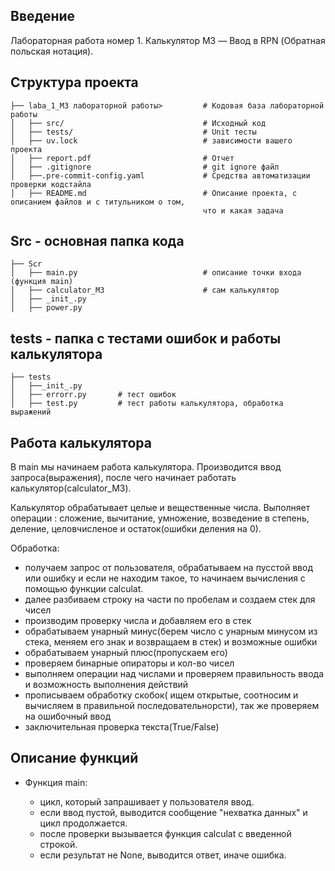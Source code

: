 ## Введение
Лабораторная работа номер 1. 
Калькулятор M3 — Ввод в RPN (Обратная польская нотация).


## Структура проекта
   
    ├── laba_1_M3 лабораторной работы>         # Кодовая база лабораторной работы
    │   ├── src/                               # Исходный код
    │   ├── tests/                             # Unit тесты
    │   ├── uv.lock                            # зависимости вашего проекта
    │   ├── report.pdf                         # Отчет
    │   ├── .gitignore                         # git ignore файл
    │   ├──.pre-commit-config.yaml             # Средства автоматизации проверки кодстайла
    │   ├── README.md                          # Описание проекта, с описанием файлов и с титульником о том,
                                               что и какая задача
## Src - основная папка кода
  
    ├── Scr         
    │   ├── main.py                            # описание точки входа (функция main)
    │   ├── calculator_M3                      # сам калькулятор
    │   ├── _init_.py                         
    │   ├── power.py 

## tests - папка с тестами ошибок и работы калькулятора

    ├── tests         
    │   ├──_init_.py                           
    │   ├── errorr.py       # тест ошибок
    │   ├── test.py         # тест работы калькулятора, обработка выражений


## Работа калькулятора

В main мы начинаем работа калькулятора. Производится ввод запроса(выражения), после чего начинает работать калькулятор(calculator_M3).

Калькулятор обрабатывает целые и вещественные числа.
Выполняет операции : сложение, вычитание, умножение, возведение в степень, деление, целовчисленое и остаток(ошибки деления на 0).

Обработка:
 - получаем запрос от пользователя, обрабатываем на пусстой ввод или ошибку и если не находим такое, то начинаем вычисления с помощью функции calculat.
 - далее разбиваем строку на части по пробелам и создаем стек для чисел
 - производим проверку числа и добавляем его в стек
 - обрабатываем унарный минус(берем число с унарным минусом из стека, меняем его знак и возвращаем в стек) и возможные ошибки
 - обрабатываем унарный плюс(пропускаем его)
 - проверяем бинарные опираторы и кол-во чисел
 - выполняем операции над числами и проверяем правильность ввода и возможность выполнения действий
 - прописываем обработку скобок( ищем открытые, соотносим и вычисляем в правильной последовательнорсти), так же проверяем на ошибочный ввод
 - заключительная проверка текста(True/False)

 ## Описание функций
 - Функция main:

    - цикл, который запрашивает у пользователя ввод.
    - если ввод пустой, выводится сообщение "нехватка данных" и цикл продолжается.
    - после проверки вызывается функция calculat с введенной строкой.
    - если результат не None, выводится ответ, иначе ошибка.
